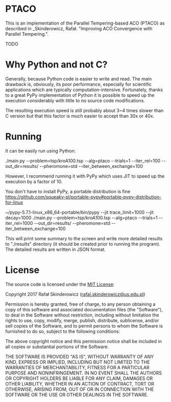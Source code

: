 # PTACO
This is an implementation of the Parallel Tempering-based ACO (PTACO) as
described in 
_Skinderowicz, Rafał. "Improving ACO Convergence with Parallel
Tempering.".

TODO


# Why Python and not C?

Generally, because Python code is easier to write and read.
The main drawback is, obviously, its poor performance, especially for
scientific applications which are typically computation-intensive.
Fortunately, thanks to a great PyPy implementation of Python it is possible to
speed up the execution considerably with little to no source code
modifications.

The resulting execution speed is still probably about 3~4 times slower than C version
but that this factor is much easier to accept than 30x or 40x.

# Running

It can be easily run using Python:

./main.py --problem=tsp/kroA100.tsp   --alg=ptaco  --trials=1 --iter_rel=100 --out_dir=results/ --pheromone=std --iter_between_exchange=100

However, I recommend running it with PyPy which uses JIT to speed up the
execution by a factor of 10.

You don't have to install PyPy, a portable distribution is fine
https://github.com/squeaky-pl/portable-pypy#portable-pypy-distribution-for-linux


~/pypy-5.7.1-linux_x86_64-portable/bin/pypy --jit trace_limit=1000 --jit decay=1000 ./main.py --problem=tsp/kroA100.tsp   --alg=ptaco  --trials=1 --iter_rel=1000 --out_dir=results/ --pheromone=std --iter_between_exchange=100


This will print some summary to the screen and write more detailed results to
"./results" directory (it should be created prior to running the program).
The detailed results are written in JSON format.


# License

The source code is licensed under the [MIT
License](http://opensource.org/licenses/MIT):

Copyright 2017 Rafał Skinderowicz (rafal.skinderowicz@us.edu.pl)

Permission is hereby granted, free of charge, to any person obtaining a copy of
this software and associated documentation files (the "Software"), to deal in
the Software without restriction, including without limitation the rights to
use, copy, modify, merge, publish, distribute, sublicense, and/or sell copies
of the Software, and to permit persons to whom the Software is furnished to do
so, subject to the following conditions:

The above copyright notice and this permission notice shall be included in all
copies or substantial portions of the Software.

THE SOFTWARE IS PROVIDED "AS IS", WITHOUT WARRANTY OF ANY KIND, EXPRESS OR
IMPLIED, INCLUDING BUT NOT LIMITED TO THE WARRANTIES OF MERCHANTABILITY,
FITNESS FOR A PARTICULAR PURPOSE AND NONINFRINGEMENT. IN NO EVENT SHALL THE
AUTHORS OR COPYRIGHT HOLDERS BE LIABLE FOR ANY CLAIM, DAMAGES OR OTHER
LIABILITY, WHETHER IN AN ACTION OF CONTRACT, TORT OR OTHERWISE, ARISING
FROM, OUT OF OR IN CONNECTION WITH THE SOFTWARE OR THE USE OR OTHER
DEALINGS IN THE SOFTWARE.
